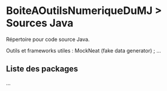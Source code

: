 # BoiteAOutilsNumeriqueDuMJ > Sources Java

Répertoire pour code source Java. 

Outils et frameworks utiles : MockNeat (fake data generator) ; ... 

## Liste des packages

... 